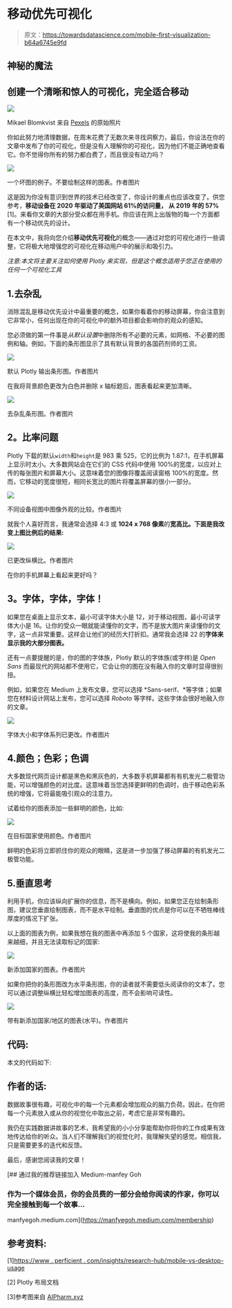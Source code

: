 # 移动优先可视化

> 原文：<https://towardsdatascience.com/mobile-first-visualization-b64a6745e9fd>

## 神秘的魔法

## 创建一个清晰和惊人的可视化，完全适合移动

![](img/370b637db3f11741439254c87e260fb5.png)

Mikael Blomkvist 来自 [Pexels](https://www.pexels.com/photo/person-holding-white-iphone-5-6483619/) 的原始照片

你如此努力地清理数据，在周末花费了无数次来寻找洞察力，最后，你设法在你的文章中发布了你的可视化，但是没有人理解你的可视化，因为他们不能正确地查看它。你不觉得你所有的努力都白费了，而且很没有动力吗？

![](img/6cc25cf9d5cec2989ad3cd434a44be30.png)

一个坏图的例子。不要绘制这样的图表。作者图片

这是因为你没有意识到世界的技术已经改变了，你设计的重点也应该改变了。供您参考，**移动设备在 2020 年驱动了美国网站 61%的访问量，** **从 2019 年的 57%**[1]。来看你文章的大部分受众都在用手机。你应该在网上出版物的每一个方面都有一个移动优先的设计。

在本文中，我将向您介绍**移动优先可视化**的概念——通过对您的可视化进行一些调整，它将极大地增强您的可视化在移动用户中的展示和吸引力。

*注意:本文将主要关注如何使用 Plotly 来实现，但是这个概念适用于您正在使用的任何一个可视化工具*

## 1.去杂乱

消除混乱是移动优先设计中最重要的概念，如果你看着你的移动屏幕，你会注意到它非常小，任何出现在你的可视化中的额外项目都会影响你的观众的感知。

您必须做的第一件事是*从默认设置*中删除所有不必要的元素，如网格、不必要的图例和轴。例如，下面的条形图显示了具有默认背景的各国药剂师的工资。

![](img/ec7e265fca13f6978c6f0fdf11656575.png)

默认 Plotly 输出条形图。作者图片

在我将背景颜色更改为白色并删除 x 轴标题后，图表看起来更加清晰。

![](img/954359667356679963466d5e82c46464.png)

去杂乱条形图。作者图片

## **2。比率问题**

Plotly 下载的默认`width`和`height`是 983 乘 525，它的比例为 1.87:1，在手机屏幕上显示时太小。大多数网站会在它们的 CSS 代码中使用 100%的宽度，以应对上传的每张图片和屏幕大小。这意味着您的图像将覆盖阅读窗格 100%的宽度。然而，它移动的宽度很短，相同长宽比的图片将覆盖屏幕的很小一部分。

![](img/c1e7d4baffa8406126638ff8c7c9a194.png)

不同设备视图中图像外观的比较。作者图片

就我个人喜好而言，我通常会选择 4:3 或 **1024 x 768 像素**的**宽高比。下面是我改变上图比例后的结果:**

![](img/ef1f24b7d1abf84d426c5d79b7fd6c73.png)

已更改纵横比。作者图片

在你的手机屏幕上看起来更好吗？

## **3。字体，字体，字体！**

如果您在桌面上显示文本，最小可读字体大小是 12，对于移动视图，最小可读字体大小是 16。让你的受众一眼就能读懂你的文字，而不是放大图片来读懂你的文字，这一点非常重要。这样会让他们的经历大打折扣。通常我会选择 22 的**字体来显示我的大部分图表。**

还有一点要提醒的是，你的图的字体族，Plotly 默认的字体族(或字样)是 *Open Sans* 而最现代的网站都不使用它，它会让你的图在没有融入你的文章时显得很别扭。

例如，如果您在 Medium 上发布文章，您可以选择 *Sans-serif、*等字体；如果您在材料设计网站上发布，您可以选择 *Roboto* 等字样。这些字体会很好地融入你的文章。

![](img/f8653854d06e5d8d62165e0116dc999e.png)

字体大小和字体系列已更改。作者图片

## 4.颜色；色彩；色调

大多数现代网页设计都是黑色和黑灰色的，大多数手机屏幕都有有机发光二极管功能，可以增强颜色的对比度。这意味着当您选择更鲜明的色调时，由于移动色彩系统的增强，它将最能吸引观众的注意力。

试着给你的图表添加一些鲜明的颜色，比如:

![](img/6dcadc788157e70bb44cbe1b4b209a5b.png)

在目标国家使用颜色。作者图片

鲜明的色彩将立即抓住你的观众的眼睛，这是进一步加强了移动屏幕的有机发光二极管功能。

## 5.垂直思考

利用手机，你应该纵向扩展你的信息，而不是横向。例如，如果您正在绘制条形图，建议您垂直绘制图表，而不是水平绘制。垂直图的优点是你可以在不牺牲棒线厚度的情况下扩张。

以上面的图表为例，如果我想在我的图表中再添加 5 个国家，这将使我的条形越来越细，并且无法读取标记的国家:

![](img/a26205a8ca4c5a3e7f33474504aef475.png)

新添加国家的图表。作者图片

如果你把你的条形图改为水平条形图，你的读者就不需要低头阅读你的文本了。您可以通过调整纵横比轻松增加图表的高度，而不会影响可读性。

![](img/85fced26977e7b2b1f81ebabc2376de3.png)

带有新添加国家/地区的图表(水平)。作者图片

## 代码:

本文的代码如下:

## 作者的话:

数据故事很有趣，可视化中的每一个元素都会增加观众的脑力负荷。因此，在你把每一个元素放入或从你的视觉化中取出之前，考虑它是非常有趣的。

我仍在实践数据讲故事的艺术，我希望我的小小分享能帮助你将你的工作成果有效地传达给你的听众。当人们不理解我们的视觉化时，我理解失望的感觉。相信我，只是需要更多的迭代和反馈。

最后，感谢您阅读我的文章！

[](https://manfyegoh.medium.com/membership) [## 通过我的推荐链接加入 Medium-manfey Goh

### 作为一个媒体会员，你的会员费的一部分会给你阅读的作家，你可以完全接触到每一个故事…

manfyegoh.medium.com](https://manfyegoh.medium.com/membership) 

## 参考资料:

[1][https://www . perficient . com/insights/research-hub/mobile-vs-desktop-usage](https://www.perficient.com/insights/research-hub/mobile-vs-desktop-usage#:~:text=Mobile%20devices%20drove%2061%25%20of,increase%20from%2063.3%25%20in%202019)

[2] Plotly 布局文档

[3]参考图来自 [AIPharm.xyz](https://aipharm.xyz/articles/pharmacist-salary-survey-2022)